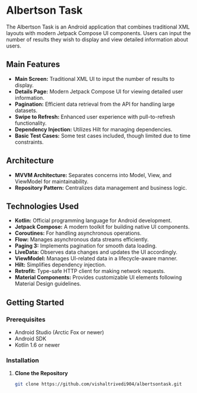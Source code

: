 # Albertson Task

The Albertson Task is an Android application that combines traditional XML layouts with modern Jetpack Compose UI components. Users can input the number of results they wish to display and view detailed information about users.

## Main Features

- **Main Screen:** Traditional XML UI to input the number of results to display.
- **Details Page:** Modern Jetpack Compose UI for viewing detailed user information.
- **Pagination:** Efficient data retrieval from the API for handling large datasets.
- **Swipe to Refresh:** Enhanced user experience with pull-to-refresh functionality.
- **Dependency Injection:** Utilizes Hilt for managing dependencies.
- **Basic Test Cases:** Some test cases included, though limited due to time constraints.

## Architecture

- **MVVM Architecture:** Separates concerns into Model, View, and ViewModel for maintainability.
- **Repository Pattern:** Centralizes data management and business logic.

## Technologies Used

- **Kotlin:** Official programming language for Android development.
- **Jetpack Compose:** A modern toolkit for building native UI components.
- **Coroutines:** For handling asynchronous operations.
- **Flow:** Manages asynchronous data streams efficiently.
- **Paging 3:** Implements pagination for smooth data loading.
- **LiveData:** Observes data changes and updates the UI accordingly.
- **ViewModel:** Manages UI-related data in a lifecycle-aware manner.
- **Hilt:** Simplifies dependency injection.
- **Retrofit:** Type-safe HTTP client for making network requests.
- **Material Components:** Provides customizable UI elements following Material Design guidelines.

## Getting Started

### Prerequisites

- Android Studio (Arctic Fox or newer)
- Android SDK
- Kotlin 1.6 or newer

### Installation

1. **Clone the Repository**
   ```bash
   git clone https://github.com/vishaltrivedi904/albertsontask.git
